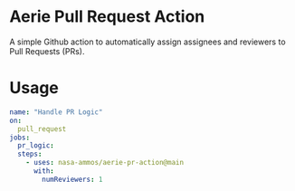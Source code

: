 # Aerie Pull Request Action

A simple Github action to automatically assign assignees and reviewers to Pull Requests (PRs).

# Usage
```yaml
name: "Handle PR Logic"
on:
  pull_request
jobs:
  pr_logic:
  steps:
    - uses: nasa-ammos/aerie-pr-action@main
      with:
        numReviewers: 1
```
